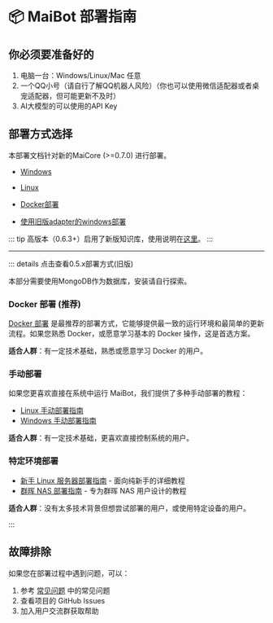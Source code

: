 # 📦 MaiBot 部署指南

## 你必须要准备好的

1. 电脑一台：Windows/Linux/Mac 任意
2. 一个QQ小号（请自行了解QQ机器人风险）（你也可以使用微信适配器或者桌宠适配器，但可能更新不及时）
3. AI大模型的可以使用的API Key

## 部署方式选择

本部署文档针对新的MaiCore (>=0.7.0) 进行部署。


- [Windows](mmc_deploy_windows)


- [Linux](mmc_deploy_linux)


- [Docker部署](mmc_deploy_docker)


- [使用旧版adapter的windows部署](./old/mmc_deploy_windows_old)

::: tip
高版本（0.6.3+）启用了新版知识库，使用说明在[这里](/manual/usage/lpmm)。
:::

---

::: details 点击查看0.5.x部署方式(旧版)

本部分需要使用MongoDB作为数据库，安装请自行探索。

### Docker 部署 (推荐)

[Docker 部署](./old/docker_deploy) 是最推荐的部署方式，它能够提供最一致的运行环境和最简单的更新流程。如果您熟悉 Docker，或愿意学习基本的 Docker 操作，这是首选方案。

**适合人群**：有一定技术基础，熟悉或愿意学习 Docker 的用户。

### 手动部署

如果您更喜欢直接在系统中运行 MaiBot，我们提供了多种手动部署的教程：

- [Linux 手动部署指南](./old/manual_deploy_linux)
- [Windows 手动部署指南](./old/manual_deploy_windows)

**适合人群**：有一定技术基础，更喜欢直接控制系统的用户。

### 特定环境部署

- [新手 Linux 服务器部署指南](./old/linux_deploy_guide_for_beginners) - 面向纯新手的详细教程
- [群晖 NAS 部署指南](./old/synology_deploy) - 专为群晖 NAS 用户设计的教程

**适合人群**：没有太多技术背景但想尝试部署的用户，或使用特定设备的用户。

:::

## 故障排除

如果您在部署过程中遇到问题，可以：

1. 参考 [常见问题](/faq/) 中的常见问题
2. 查看项目的 GitHub Issues
3. 加入用户交流群获取帮助
